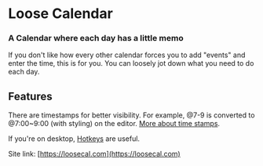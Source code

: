 
# Loose Calendar
### A Calendar where each day has a little memo

If you don't like how every other calendar forces you to add "events" and enter the time, this is for you. You can loosely jot down what you need to do each day.


## Features

There are timestamps for better visibility. For example, @7-9 is converted to @7:00~9:00 (with styling) on the editor. [More about time stamps](https://loosecal.com/editor).


If you're on desktop, [Hotkeys](https://loosecal.com/hotkeys) are useful.




Site link: [https://loosecal.com](https://loosecal.com)